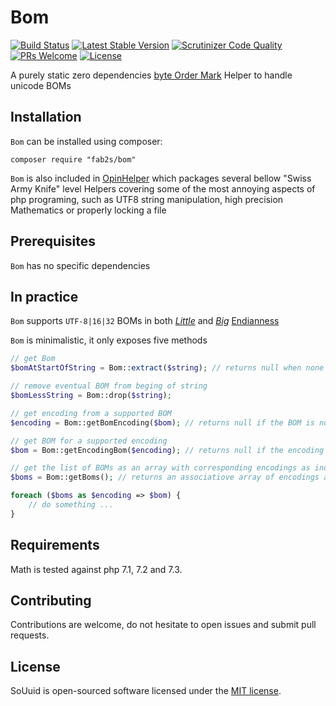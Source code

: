 # Bom

[![Build Status](https://travis-ci.org/fab2s/Bom.svg?branch=master)](https://travis-ci.org/fab2s/Bom) [![Latest Stable Version](https://poser.pugx.org/fab2s/bom/v/stable)](https://packagist.org/packages/fab2s/bom) [![Scrutinizer Code Quality](https://scrutinizer-ci.com/g/fab2s/Bom/badges/quality-score.png?b=master)](https://scrutinizer-ci.com/g/fab2s/Bom/?branch=master) [![PRs Welcome](https://img.shields.io/badge/PRs-welcome-brightgreen.svg?style=flat)](http://makeapullrequest.com) [![License](https://poser.pugx.org/fab2s/bom/license)](https://packagist.org/packages/fab2s/bom)

A purely static zero dependencies [byte Order Mark](https://en.wikipedia.org/wiki/Byte_order_mark) Helper to handle unicode BOMs

## Installation

`Bom` can be installed using composer:

```
composer require "fab2s/bom"
```

`Bom` is also included in [OpinHelper](https://github.com/fab2s/OpinHelpers) which packages several bellow "Swiss Army Knife" level Helpers covering some of the most annoying aspects of php programing, such as UTF8 string manipulation, high precision Mathematics or properly locking a file

## Prerequisites

`Bom` has no specific dependencies 

## In practice

`Bom` supports `UTF-8|16|32` BOMs in both [_Little_](https://en.wikipedia.org/wiki/Endianness#Little) and [_Big_](https://en.wikipedia.org/wiki/Endianness#Big) [Endianness](https://en.wikipedia.org/wiki/Endianness)

`Bom` is minimalistic, it only exposes five methods

```php
// get Bom
$bomAtStartOfString = Bom::extract($string); // returns null when none are found

// remove eventual BOM from beging of string
$bomLessString = Bom::drop($string);

// get encoding from a supported BOM
$encoding = Bom::getBomEncoding($bom); // returns null if the BOM is not valid

// get BOM for a supported encoding
$bom = Bom::getEncodingBom($encoding); // returns null if the encoding is not supported (has no BOM)

// get the list of BOMs as an array with corresponding encodings as indexes
$boms = Bom::getBoms(); // returns an associatiove array of encodings and correesponding BOMs

foreach ($boms as $encoding => $bom) {
    // do something ...
}
```

## Requirements

Math is tested against php 7.1, 7.2 and 7.3.

## Contributing

Contributions are welcome, do not hesitate to open issues and submit pull requests.

## License

SoUuid is open-sourced software licensed under the [MIT license](https://opensource.org/licenses/MIT).